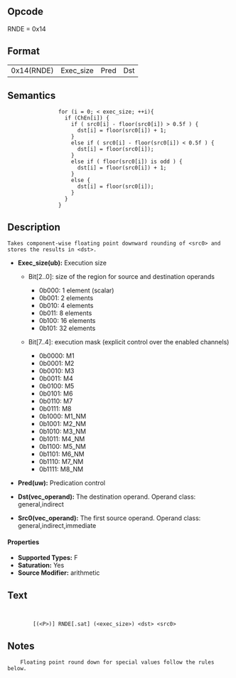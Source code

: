  

## Opcode

  RNDE = 0x14

## Format

| | | | |
| --- | --- | --- | --- |
| 0x14(RNDE) | Exec_size | Pred | Dst | Src0 |


## Semantics




                    for (i = 0; < exec_size; ++i){
                      if (ChEn[i]) {
                        if ( src0[i] - floor(src0[i]) > 0.5f ) {
                          dst[i] = floor(src0[i]) + 1;
                        }
                        else if ( src0[i] - floor(src0[i]) < 0.5f ) {
                          dst[i] = floor(src0[i]);
                        }
                        else if ( floor(src0[i]) is odd ) {
                          dst[i] = floor(src0[i]) + 1;
                        }
                        else {
                          dst[i] = floor(src0[i]);
                        }
                      }
                    }

## Description



    Takes component-wise floating point downward rounding of <src0> and stores the results in <dst>.

- **Exec_size(ub):** Execution size
 
  - Bit[2..0]: size of the region for source and destination operands
 
    - 0b000:  1 element (scalar) 
    - 0b001:  2 elements 
    - 0b010:  4 elements 
    - 0b011:  8 elements 
    - 0b100:  16 elements 
    - 0b101:  32 elements 
  - Bit[7..4]: execution mask (explicit control over the enabled channels)
 
    - 0b0000:  M1 
    - 0b0001:  M2 
    - 0b0010:  M3 
    - 0b0011:  M4 
    - 0b0100:  M5 
    - 0b0101:  M6 
    - 0b0110:  M7 
    - 0b0111:  M8 
    - 0b1000:  M1_NM 
    - 0b1001:  M2_NM 
    - 0b1010:  M3_NM 
    - 0b1011:  M4_NM 
    - 0b1100:  M5_NM 
    - 0b1101:  M6_NM 
    - 0b1110:  M7_NM 
    - 0b1111:  M8_NM
- **Pred(uw):** Predication control

- **Dst(vec_operand):** The destination operand. Operand class: general,indirect

- **Src0(vec_operand):** The first source operand. Operand class: general,indirect,immediate

#### Properties
- **Supported Types:** F 
- **Saturation:** Yes 
- **Source Modifier:** arithmetic 


## Text
```
    

		[(<P>)] RNDE[.sat] (<exec_size>) <dst> <src0>
```



## Notes



		Floating point round down for special values follow the rules below.

